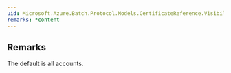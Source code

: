 ```yaml
---  
uid: Microsoft.Azure.Batch.Protocol.Models.CertificateReference.Visibility  
remarks: *content  
---  
```

  
## Remarks  
 The default is all accounts.